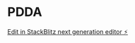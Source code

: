 # PDDA

[Edit in StackBlitz next generation editor ⚡️](https://stackblitz.com/~/github.com/bihua-ai/PDDA)